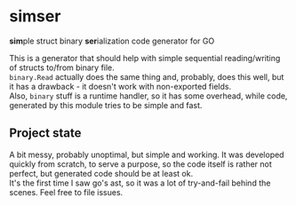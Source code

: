 # simser
**sim**ple struct binary **ser**ialization code generator for GO

This is a generator that should help with simple sequential reading/writing of structs to/from binary file.  
`binary.Read` actually does the same thing and, probably, does this well, but it has a drawback - it doesn't work with non-exported fields.  
Also, `binary` stuff is a runtime handler, so it has some overhead, while code, generated by this module tries to be simple and fast.

## Project state

A bit messy, probably unoptimal, but simple and working. It was developed quickly from scratch, to serve a purpose, so the code itself is rather not perfect, but generated code should be at least ok.  
It's the first time I saw go's ast, so it was a lot of try-and-fail behind the scenes. Feel free to file issues.